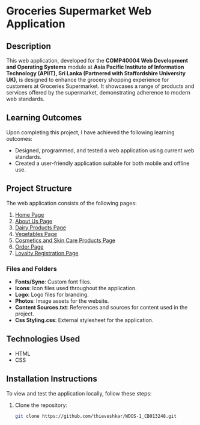 # Groceries Supermarket Web Application

## Description

This web application, developed for the **COMP40004 Web Development and Operating Systems** module at **Asia Pacific Institute of Information Technology (APIIT), Sri Lanka (Partnered with Staffordshire University UK)**, 
is designed to enhance the grocery shopping experience for customers at Groceries Supermarket. 
It showcases a range of products and services offered by the supermarket, demonstrating adherence to modern web standards.

## Learning Outcomes

Upon completing this project, I have achieved the following learning outcomes:
- Designed, programmed, and tested a web application using current web standards.
- Created a user-friendly application suitable for both mobile and offline use.

## Project Structure

The web application consists of the following pages:
1. [Home Page](Home.html)
2. [About Us Page](About.html)
3. [Dairy Products Page](DairyProducts.html)
4. [Vegetables Page](Vegetables.html)
5. [Cosmetics and Skin Care Products Page](Cosmetics_and_Skincare.html)
6. [Order Page](OrderPage.html)
7. [Loyalty Registration Page](Loyalty_Registration.html)

### Files and Folders

- **Fonts/Syne**: Custom font files.
- **Icons**: Icon files used throughout the application.
- **Logo**: Logo files for branding.
- **Photos**: Image assets for the website.
- **Content Sources.txt**: References and sources for content used in the project.
- **Css Styling.css**: External stylesheet for the application.

## Technologies Used

- HTML
- CSS

## Installation Instructions

To view and test the application locally, follow these steps:

1. Clone the repository:
   ```bash
   git clone https://github.com/thieveshkar/WDOS-1_CB013248.git
